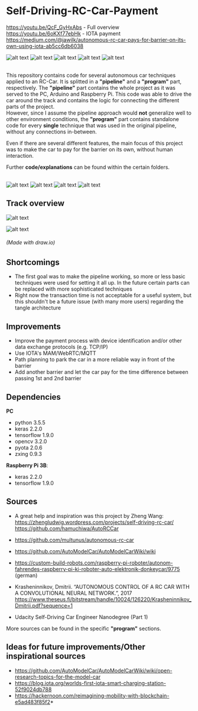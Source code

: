 # Self-Driving-RC-Car-Payment


[//]: # (Image References)
[image1]: ./project_images/overview.jpg
[image2]: ./project_images/overview_top.jpg
[image3]: ./project_images/overview_side.jpg
[image4]: ./project_images/overview_back.jpg
[image5]: ./project_images/project_structure_diagram.jpg

[gif1]: ./project_images/run_qr_2x.gif
[gif2]: ./project_images/whole_top_2x.gif
[gif3]: ./project_images/lane_traffic_sign.gif
[gif4]: ./project_images/barrier_moving_car.gif
[gif5]: ./project_images/payment.gif
[gif6]: ./project_images/track_overview_2x.gif


<https://youtu.be/QcF_GyHxAbs> - Full overview<br/>
<https://youtu.be/6oKXf77ebHk> - IOTA payment
<https://medium.com/@jawilk/autonomous-rc-car-pays-for-barrier-on-its-own-using-iota-ab5cc6db6038>

![alt text][gif1] ![alt text][gif2]
![alt text][gif3]
![alt text][gif4]
![alt text][gif5]
<br/>
<br/>

This repository contains code for several autonomous car techniques applied to an RC-Car. It is splitted in a **"pipeline"** and a **"program"** part, respectively. The **"pipeline"** part contains the whole project as it was served to the PC, Arduino and Raspberry Pi. This code was able to drive the car around the track and contains the logic for connecting the different parts of the project. <br/>
However, since I assume the pipeline approach would **not** generalize well to other environment conditions, the **"program"** part contains standalone code for every **single** technique that was used in the original pipeline, without any connections in-between. 

Even if there are several different features, the main focus of this project was to make the car to pay for the barrier on its own, without human interaction. 

Further **code/explanations** can be found within the certain folders.
<br/>
<br/>

![alt text][image1] ![alt text][image2] ![alt text][image3]
![alt text][image4]


## Track overview <br/>
![alt text][gif6] 

![alt text][image5]
###### (Made with draw.io)

## Shortcomings
* The first goal was to make the pipeline working, so more or less basic techniques were used for setting it all up. In the future certain parts can be replaced with more sophisticated techniques
* Right now the transaction time is not acceptable for a useful system, but this shouldn't be a future issue (with many more users) regarding the tangle architecture  
## Improvements
* Improve the payment process with device identification and/or other data exchange protocols (e.g. TCP/IP)
* Use IOTA's MAM/WebRTC/MQTT
* Path planning to park the car in a more reliable way in front of the barrier
* Add another barrier and let the car pay for the time difference between passing 1st and 2nd barrier

## Dependencies
**PC**
* python 3.5.5
* keras 2.2.0
* tensorflow 1.9.0
* opencv 3.2.0
* pyota 2.0.6
* zxing 0.9.3

**Raspberry Pi 3B**:
* keras 2.2.0
* tensorflow 1.9.0

## Sources
* A great help and inspiration was this project by Zheng Wang: <br/>
  <https://zhengludwig.wordpress.com/projects/self-driving-rc-car/> <br/>
  <https://github.com/hamuchiwa/AutoRCCar>

* <https://github.com/multunus/autonomous-rc-car>

* <https://github.com/AutoModelCar/AutoModelCarWiki/wiki>

* <https://custom-build-robots.com/raspberry-pi-roboter/autonom-fahrendes-raspberry-pi-ki-roboter-auto-elektronik-donkeycar/9775> (german)

* Krasheninnikov, Dmitrii. “AUTONOMOUS CONTROL OF A RC CAR WITH A CONVOLUTIONAL NEURAL NETWORK.”, 2017
<https://www.theseus.fi/bitstream/handle/10024/126220/Krasheninnikov_Dmitrii.pdf?sequence=1>
  
* Udacity Self-Driving Car Engineer Nanodegree (Part 1)

More sources can be found in the specific **"program"** sections.

## Ideas for future improvements/Other inspirational sources
* <https://github.com/AutoModelCar/AutoModelCarWiki/wiki/open-research-topics-for-the-model-car>
* <https://blog.iota.org/worlds-first-iota-smart-charging-station-52f9024db788>
* <https://hackernoon.com/reimagining-mobility-with-blockchain-e5ad483f85f2>* 